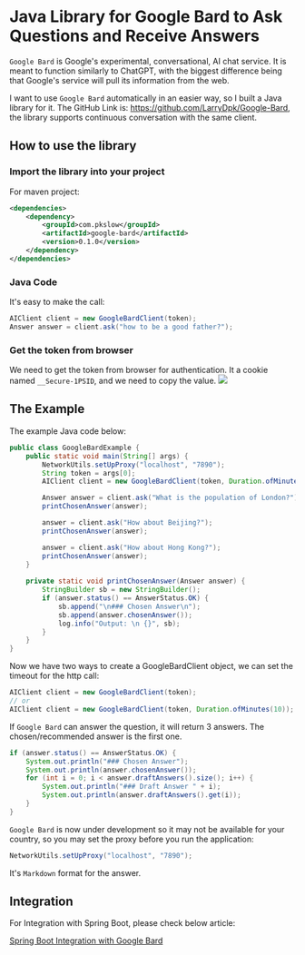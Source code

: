 
# Java Library for Google Bard to Ask Questions and Receive Answers

`Google Bard` is Google's experimental, conversational, AI chat service. It is meant to function similarly to ChatGPT, with the biggest difference being that Google's service will pull its information from the web.

I want to use `Google Bard` automatically in an easier way, so I built a Java library for it. The GitHub Link is: https://github.com/LarryDpk/Google-Bard, the library supports continuous conversation with the same client.


## How to use the library
### Import the library into your project

For maven project:
```xml
<dependencies>
    <dependency>
        <groupId>com.pkslow</groupId>
        <artifactId>google-bard</artifactId>
        <version>0.1.0</version>
    </dependency>
</dependencies>
```

### Java Code
It's easy to make the call:
```java
AIClient client = new GoogleBardClient(token);
Answer answer = client.ask("how to be a good father?");
```


### Get the token from browser
We need to get the token from browser for authentication. It a cookie named `__Secure-1PSID`, and we need to copy the value.
![](https://pkslow.oss-cn-shenzhen.aliyuncs.com/images/2023/03/google-bard-python-chatbot.sessionid.png)



## The Example
The example Java code below:
```java
public class GoogleBardExample {
    public static void main(String[] args) {
        NetworkUtils.setUpProxy("localhost", "7890");
        String token = args[0];
        AIClient client = new GoogleBardClient(token, Duration.ofMinutes(10));

        Answer answer = client.ask("What is the population of London?");
        printChosenAnswer(answer);

        answer = client.ask("How about Beijing?");
        printChosenAnswer(answer);

        answer = client.ask("How about Hong Kong?");
        printChosenAnswer(answer);
    }
    
    private static void printChosenAnswer(Answer answer) {
        StringBuilder sb = new StringBuilder();
        if (answer.status() == AnswerStatus.OK) {
            sb.append("\n### Chosen Answer\n");
            sb.append(answer.chosenAnswer());
            log.info("Output: \n {}", sb);
        }
    }
}
```


Now we have two ways to create a GoogleBardClient object, we can set the timeout for the http call:
```java
AIClient client = new GoogleBardClient(token);
// or
AIClient client = new GoogleBardClient(token, Duration.ofMinutes(10));
```



If `Google Bard` can answer the question, it will return 3 answers.
The chosen/recommended answer is the first one.

```java
if (answer.status() == AnswerStatus.OK) {
    System.out.println("### Chosen Answer");
    System.out.println(answer.chosenAnswer());
    for (int i = 0; i < answer.draftAnswers().size(); i++) {
        System.out.println("### Draft Answer " + i);
        System.out.println(answer.draftAnswers().get(i));
    }
}
```

`Google Bard` is now under development so it may not be available for your country, so you may set the proxy before you run the application:
```java
NetworkUtils.setUpProxy("localhost", "7890");
```


It's `Markdown` format for the answer.

## Integration
For Integration with Spring Boot, please check below article:

[Spring Boot Integration with Google Bard](https://www.pkslow.com/archives/spring-boot-google-bard)